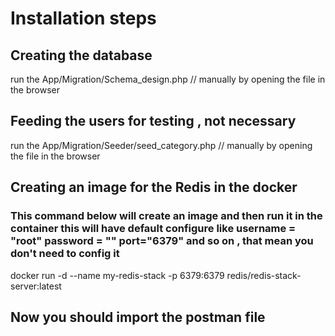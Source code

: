 # Installation steps
## Creating the database
run the App/Migration/Schema_design.php           // manually by opening the file in the browser
## Feeding the users for testing , not necessary
run the App/Migration/Seeder/seed_category.php    // manually by opening the file in the browser
## Creating an image for the Redis in the docker 
### This command below will create an image and then run it in the container this will have default configure like username = "root" password = "" port="6379" and so on , that mean you don't need to config it
docker run -d --name my-redis-stack -p 6379:6379  redis/redis-stack-server:latest
## Now you should import the postman file 
